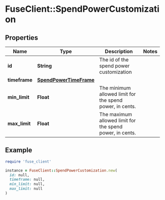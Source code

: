 # FuseClient::SpendPowerCustomization

## Properties

| Name | Type | Description | Notes |
| ---- | ---- | ----------- | ----- |
| **id** | **String** | The id of the spend power customization |  |
| **timeframe** | [**SpendPowerTimeFrame**](SpendPowerTimeFrame.md) |  |  |
| **min_limit** | **Float** | The minimum allowed limit for the spend power, in cents. |  |
| **max_limit** | **Float** | The maximum allowed limit for the spend power, in cents. |  |

## Example

```ruby
require 'fuse_client'

instance = FuseClient::SpendPowerCustomization.new(
  id: null,
  timeframe: null,
  min_limit: null,
  max_limit: null
)
```

